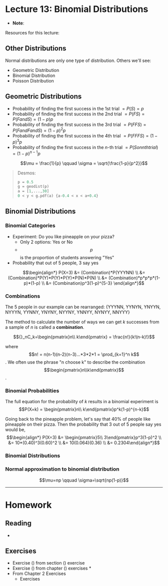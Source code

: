 # Lecture 13: Binomial Distributions
* __Note__: 

Resources for this lecture:

## Other Distributions
Normal distributions are only one type of distribution. Others we'll see:
* Geometric Distribution
* Binomial Distribution
* Poisson Distribution

## Geometric Distributions

* Probability of finding the first success in the 1st trial $= P(S) = p$
* Probability of finding the first success in the 2nd trial $= P(FS) = P(F and S) = (1-p)p$
* Probability of finding the first success in the 3rd trial $= P(FFS) = P(F and F and S) = (1-p)^2p$
* Probability of finding the first success in the 4th trial $= P(FFFS) = (1-p)^3p$
* Probability of finding the first success in the *n*-th trial $= P(S on nth trial) = (1-p)^{n-1}p$

$$\mu = \frac{1}{p} \qquad \sigma = \sqrt{\frac{1-p}{p^2}}$$

> Desmos:
> 
> ```python
> p = 0.5
> g = geodist(p)
> a = [1,...,30]
> 0 < y < g.pdf(a) {a-0.4 < x < a+0.4}
> ```

## Binomial Distributions
### Binomial Categories
* Experiment: Do you like pineapple on your pizza?
  * Only 2 options: Yes or No
  * $$p$$ is the proportion of students answering "Yes"
* Probability that out of 5 people, 3 say yes

$$\begin{align*}
  P(X=3) &= (Combination)*P(YYYNN) \\
         &= (Combination)*P(Y)*P(Y)*P(Y)*P(N)*P(N) \\
         &= (Combination)*p*p*p*(1-p)*(1-p) \\
         &= (Combination)p^3(1-p)^{5-3}
\end{align*}$$

### Combinations
The 5 people in our example can be rearranged: {YYYNN, YYNYN, YNYYN, NYYYN, YYNNY, YNYNY, NYYNY, YNNYY, NYNYY, NNYYY}

The method to calculate the number of ways we can get *k* successes from a sample of *n* is called a __combination__. 

$${}_nC_k=\begin{pmatrix}n\\ k\end{pmatrix} = \frac{n!}{k!(n-k)!}$$

where $$n! = n(n-1)(n-2)(n-3)...*3*2*1 = \prod_{k=1}^n k$$. We often use the phrase "n choose k" to describe the combination $$\begin{pmatrix}n\\k\end{pmatrix}$$.

### Binomial Probabilities
The full equation for the probability of *k* results in a binomial experiment is
$$P(X=k) = \begin{pmatrix}n\\ k\end{pmatrix}p^k(1-p)^{n-k}$$

Going back to the pineapple problem, let's say that 40% of people like pineapple on their pizza. Then the probability that 3 out of 5 people say yes would be,
$$\begin{align*}
  P(X=3) &= \begin{pmatrix}5\\ 3\end{pmatrix}p^3(1-p)^2 \\
    &= 10*(0.40)^3(0.60)^2 \\
    &= 10(0.064)(0.36) \\
    &= 0.2304\end{align*}$$

### Binomial Distributions

### Normal approximation to binomial distribution
$$\mu=np \qquad \sigma=\sqrt{np(1-p)}$$

-----
# Homework
## Reading
* 

## Exercises
* Exercise () from section () exercise
* Exercise () from chapter () exercises
  * 
* From Chapter 2 Exercises
  * Exercises 
